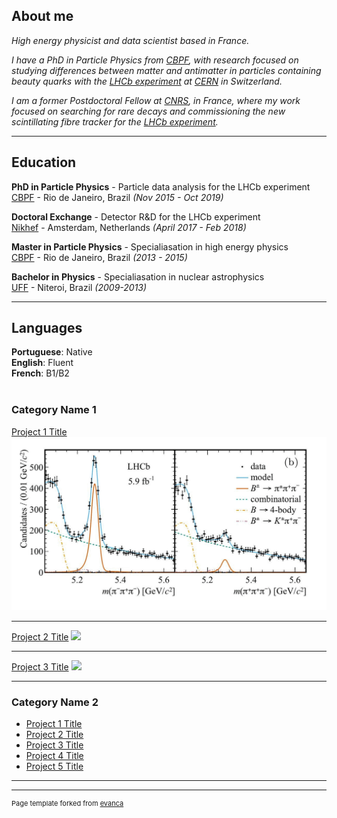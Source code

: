 ## About me

_High energy physicist and data scientist based in France._ <br>

_I have a PhD in Particle Physics from <a href="https://www.gov.br/cbpf/pt-br">CBPF</a>, with research focused on studying 
differences between matter and antimatter in particles containing beauty quarks with the <a href="https://lhcb-outreach.web.cern.ch/">LHCb experiment</a> at <a href="https://home.cern/">CERN</a> in Switzerland._ <br>

_I am a former Postdoctoral Fellow at <a href="https://www.cnrs.fr/">CNRS</a>, in France, where my work focused on 
  searching for rare decays and commissioning the new scintillating fibre tracker for the <a href="https://lhcb-outreach.web.cern.ch/">LHCb experiment</a>._ <br>

---


## Education

**PhD in Particle Physics** - Particle data analysis for the LHCb experiment <br>
[CBPF](https://www.gov.br/cbpf/pt-br) - Rio de Janeiro, Brazil _(Nov 2015 - Oct 2019)_ <br>

**Doctoral Exchange** - Detector R&D for the LHCb experiment <br>
[Nikhef](https://www.nikhef.nl/) - Amsterdam, Netherlands _(April 2017 - Feb 2018)_ <br>

**Master in Particle Physics** - Specialiasation in high energy physics <br>
[CBPF](https://www.gov.br/cbpf/pt-br) - Rio de Janeiro, Brazil _(2013 - 2015)_

**Bachelor in Physics** - Specialiasation in nuclear astrophysics<br>
[UFF](https://portal.if.uff.br/) - Niteroi, Brazil _(2009-2013)_

---

## Languages

**Portuguese**: Native <br>
**English**: Fluent <br>
**French**: B1/B2
<br><br>


### Category Name 1 

[Project 1 Title](/sample_page)
<img src="images/Xic.gif?raw=true"/>

---
[Project 2 Title](/pdf/sample_presentation.pdf)
<img src="images/dummy_thumbnail.jpg?raw=true"/>

---
[Project 3 Title](http://example.com/)
<img src="images/dummy_thumbnail.jpg?raw=true"/>

---

### Category Name 2

- [Project 1 Title](http://example.com/)
- [Project 2 Title](http://example.com/)
- [Project 3 Title](http://example.com/)
- [Project 4 Title](http://example.com/)
- [Project 5 Title](http://example.com/)

---




---
<p style="font-size:11px">Page template forked from <a href="https://github.com/evanca/quick-portfolio">evanca</a></p>
<!-- Remove above link if you don't want to attibute -->

